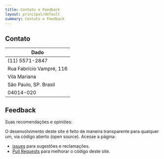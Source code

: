 ```yaml
---
title: Contato e Feedback
layout: principal/default
summary: Contato e Feedback
---
```


## Contato

|Dado|
|--- |
|(11) 5571-2847|
|Rua Fabrício Vampré, 116|
|Vila Mariana|
|São Paulo, SP. Brasil|
|04014-020|

## Feedback

Suas recomendações e opiniões:

O desenvolvimento deste site é feito de maneira transparente para qualquer um, via código aberto (open source). Acesse a página:

- [issues](https://github.com/Brasil-Nihon-Kiin/nihonkiin.com.br/issues) para sugestões e reclamações.
- [Pull Requests](https://github.com/Brasil-Nihon-Kiin/nihonkiin.com.br/pulls) para melhorar o código deste site.

